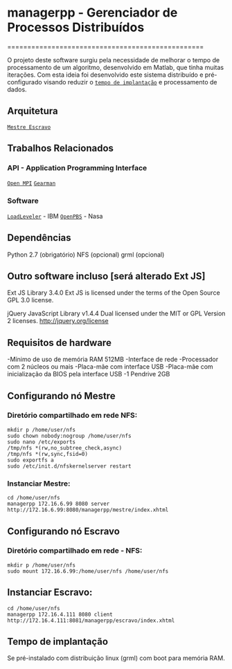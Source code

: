 # managerpp - Gerenciador de Processos Distribuídos
=================================================

O projeto deste software surgiu pela necessidade de melhorar o tempo de 
processamento de um algoritmo, desenvolvido em Matlab, que tinha muitas 
iterações. Com esta ideia foi desenvolvido este sistema distribuído e
pré-configurado visando reduzir o [`tempo de implantação`](https://github.com/renedet/managerpp#tempo-de-implantação) e processamento de dados.

## Arquitetura

[`Mestre Escravo`](http://charm.cs.uiuc.edu/research/masterSlave)

## Trabalhos Relacionados


### API - Application Programming Interface
[`Open MPI`](https://www.open-mpi.org/)
[`Gearman`](http://gearman.org/)

### Software
[`LoadLeveler`](http://www-03.ibm.com/systems/power/software/loadleveler/) - IBM
[`OpenPBS`](http://www.mcs.anl.gov/research/projects/openpbs/) - Nasa

## Dependências

Python 2.7 (obrigatório)
NFS (opcional)
grml (opcional)

## Outro software incluso [será alterado Ext JS]

Ext JS Library 3.4.0
  Ext JS is licensed under the terms of the Open Source GPL 3.0 license. 

jQuery JavaScript Library v1.4.4
  Dual licensed under the MIT or GPL Version 2 licenses.
  http://jquery.org/license

## Requisitos de hardware

-Mínimo de uso de memória RAM 512MB
-Interface de rede
-Processador com 2 núcleos ou mais
-Placa-mãe com interface USB
-Placa-mãe com inicialização da BIOS pela interface USB
-1 Pendrive 2GB

## Configurando nó Mestre

### Diretório compartilhado em rede NFS:
    mkdir p /home/user/nfs
    sudo chown nobody:nogroup /home/user/nfs
    sudo nano /etc/exports
    /tmp/nfs *(rw,no_subtree_check,async)
    /tmp/nfs *(rw,sync,fsid=0)
    sudo exportfs a
    sudo /etc/init.d/nfskernelserver restart

### Instanciar Mestre:
    cd /home/user/nfs
    managerpp 172.16.6.99 8080 server
    http://172.16.6.99:8080/managerpp/mestre/index.xhtml

## Configurando nó Escravo
### Diretório compartilhado em rede - NFS:
    mkdir p /home/user/nfs
    sudo mount 172.16.6.99:/home/user/nfs /home/user/nfs
## Instanciar Escravo:
    cd /home/user/nfs
    managerpp 172.16.4.111 8080 client
    http://172.16.4.111:8081/managerpp/escravo/index.xhtml


## Tempo de implantação

Se pré-instalado com distribuição linux (grml) com boot para memória RAM.
